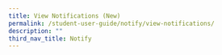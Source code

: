 ```yaml
---
title: View Notifications (New)
permalink: /student-user-guide/notify/view-notifications/
description: ""
third_nav_title: Notify
---
```

